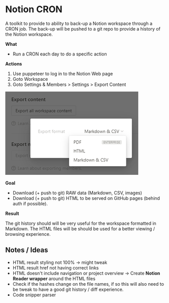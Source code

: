 # Notion CRON

A toolkit to provide to ability to back-up a Notion workspace through a CRON job. The back-up will be pushed to a git repo to provide a history of the Notion workspace.

**What**

- Run a CRON each day to do a specific action

**Actions**

1. Use puppeteer to log in to the Notion Web page
2. Goto Workspace
3. Goto Settings & Members > Settings > Export Content

![Notion%20CRON%20b386d59ca5954eff9bd8ebf2f2ba6357/Untitled.png](Notion%20CRON%20b386d59ca5954eff9bd8ebf2f2ba6357/Untitled.png)

**Goal**

- Download (+ push to git) RAW data (Markdown, CSV, images)
- Download (+ push to git) HTML to be served on GitHub pages (behind auth if possible).

**Result**

The git history should will be very useful for the workspace formatted in Markdown. The HTML files will be should be used for a better viewing / browsing experience.

## Notes / Ideas

- HTML result styling not 100% → might tweak
- HTML result href not having correct links
- HTML doesn't include navigation or project overview → Create **Notion Reader wrapper** around the HTML files
- Check if the hashes change on the file names, if so this will also need to be tweak to have a good git history / diff experience.
- Code snipper parser